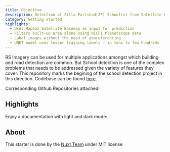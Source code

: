 ```yaml
---
title: Objective
description: Detection of Zilla Parishad(ZP) School(s) from Satellite basemap imagery
category: Getting started
highlights:
  - Uses Mapbox Satellite Basemap as input for prediction
  - Filters built-up area alone using NICFI Planetscope data
  - Label images without the need of georeferencing
  - UNET model uses lesser training labels - in tens to few hundreds
---
```


RS Imagery can be used for multiple applications amongst which building and road detection are common. But School detection is one of the complex problems that needs to be addressed given the variety of features they cover. This repository marks the begining of the school detection project in this direction. Codebase can be found [here](https://github.com/geospoc/unc-sch-01).

<alert type="success">

Corresponding Github Repositories attached!

</alert>

## Highlights

<list :items="highlights"></list>

<p class="flex items-center">Enjoy a documentation with light and dark mode:&nbsp;<color-switcher class="inline-flex ml-2"></color-switcher></p>

## About

This starter is done by the [Nuxt Team](https://nuxtjs.org) under MIT license
